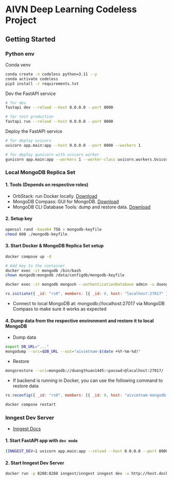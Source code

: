 # AIVN Deep Learning Codeless Project

## Getting Started

### Python env

Conda venv

```bash
conda create -n codeless python=3.11 --y
conda activate codeless
pip3 install -r requirements.txt
```

Dev the FastAPI service

```bash
# for dev
fastapi dev --reload --host 0.0.0.0 --port 8000

# for test production
fastapi run --reload --host 0.0.0.0 --port 8000
```

Deploy the FastAPI service

```bash
# for deploy uvicorn
uvicorn app.main:app --host 0.0.0.0 --port 8000 --workers 1
```

```bash
# for deploy gunicorn with uvicorn worker
gunicorn app.main:app --workers 1 --worker-class uvicorn.workers.UvicornWorker --bind 0.0.0.0:8000
```

### Local MongoDB Replica Set

#### 1. Tools (Depends on respective roles)

- OrbStack: run Docker locally. [Download](https://orbstack.dev/download)
- MongoDB Compass: GUI for MongoDB. [Download](https://www.mongodb.com/try/download/compass)
- MongoDB CLI Database Tools: dump and restore data. [Download](https://www.mongodb.com/try/download/database-tools)

#### 2. Setup key

```bash
openssl rand -base64 756 > mongodb-keyfile
chmod 600 ./mongodb-keyfile
```

#### 3. Start Docker & MongoDB Replica Set setup

```bash
docker compose up -d

# Add key to the container
docker exec -it mongodb /bin/bash
chown mongodb:mongodb /data/configdb/mongodb-keyfile
```

```bash
docker exec -it mongodb mongosh --authenticationDatabase admin -u duongthuan1445 -p <passwd>
```

```js
rs.initiate({ _id: "rs0", members: [{ _id: 0, host: "localhost:27017" }]});
```

- Connect to local MongoDB at: mongodb://localhost:27017 via MongoDB Compass to make sure it works as expected

#### 4. Dump data from the respective environment and restore it to local MongoDB

- Dump data

```bash
export DB_URL="..."
mongodump --uri=$DB_URL --out="aivietnam-$(date +%Y-%m-%d)"
```

- Restore

```bash
mongorestore --uri=mongodb://duongthuan1445:<passwd>@localhost:27017/ --authenticationDatabase admin --drop --nsInclude="aivietnam.*" <database>
```

- If backend is running in Docker, you can use the following command to restore data

```js
rs.reconfig({ _id: "rs0", members: [{ _id: 0, host: "aivietnam-mongodb:27017" }] });
```

```bash
docker compose restart
```

### Inngest Dev Server

- [Inngest Docs](https://www.inngest.com/docs/getting-started/python-quick-start#add-inngest)

#### 1. Start FastAPI app with `dev mode`

```bash
(INNGEST_DEV=1 uvicorn app.main:app --reload --host 0.0.0.0 --port 8000)
```

#### 2. Start Inngest Dev Server

```bash
docker run -p 8288:8288 inngest/inngest inngest dev -u http://host.docker.internal:8000/api/inngest --no-discovery
```
